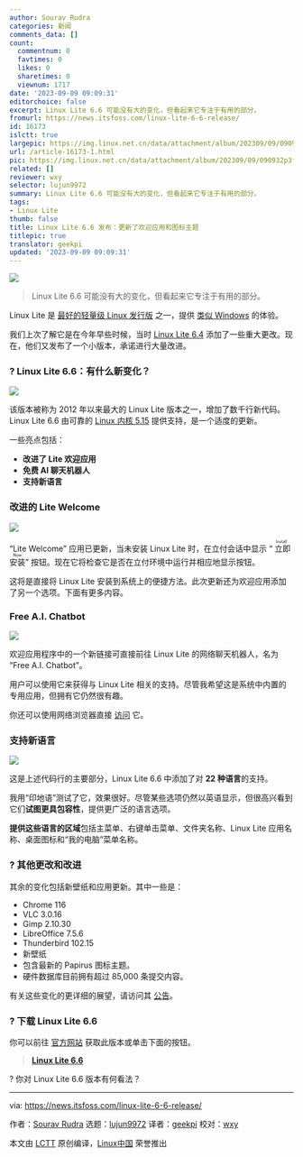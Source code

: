 ```yaml
---
author: Sourav Rudra
categories: 新闻
comments_data: []
count:
  commentnum: 0
  favtimes: 0
  likes: 0
  sharetimes: 0
  viewnum: 1717
date: '2023-09-09 09:09:31'
editorchoice: false
excerpt: Linux Lite 6.6 可能没有大的变化，但看起来它专注于有用的部分。
fromurl: https://news.itsfoss.com/linux-lite-6-6-release/
id: 16173
islctt: true
largepic: https://img.linux.net.cn/data/attachment/album/202309/09/090932p3fp3fpzp7qcdoif.png
url: /article-16173-1.html
pic: https://img.linux.net.cn/data/attachment/album/202309/09/090932p3fp3fpzp7qcdoif.png.thumb.jpg
related: []
reviewer: wxy
selector: lujun9972
summary: Linux Lite 6.6 可能没有大的变化，但看起来它专注于有用的部分。
tags:
- Linux Lite
thumb: false
title: Linux Lite 6.6 发布：更新了欢迎应用和图标主题
titlepic: true
translator: geekpi
updated: '2023-09-09 09:09:31'
---
```


![](https://img.linux.net.cn/data/attachment/album/202309/09/090932p3fp3fpzp7qcdoif.png)



> 
> Linux Lite 6.6 可能没有大的变化，但看起来它专注于有用的部分。
> 
> 
> 


Linux Lite 是 [最好的轻量级 Linux 发行版](https://itsfoss.com/lightweight-linux-beginners/) 之一，提供 [类似 Windows](https://itsfoss.com/windows-like-linux-distributions/) 的体验。


我们上次了解它是在今年早些时候，当时 [Linux Lite 6.4](https://news.itsfoss.com/linux-lite-6-4-released/) 添加了一些重大更改。现在，他们又发布了一个小版本，承诺进行大量改进。


### ? Linux Lite 6.6：有什么新变化？


![](https://img.linux.net.cn/data/attachment/album/202309/09/090933n29hkvzw5g94z2zh.png)


该版本被称为 2012 年以来最大的 Linux Lite 版本之一，增加了数千行新代码。Linux Lite 6.6 由可靠的 [Linux 内核 5.15](https://news.itsfoss.com/linux-kernel-5-15-release/) 提供支持，是一个适度的更新。


一些亮点包括：


* **改进了 Lite 欢迎应用**
* **免费 AI 聊天机器人**
* **支持新语言**


### 改进的 Lite Welcome


![](https://img.linux.net.cn/data/attachment/album/202309/09/090934tzmtgsqtmx5gs0x3.png)


“Lite Welcome” 应用已更新，当未安装 Linux Lite 时，在立付会话中显示 “<ruby> 立即安装 <rt>  Install Now </rt></ruby>” 按钮。现在它将检查它是否在立付环境中运行并相应地显示按钮。


这将是直接将 Linux Lite 安装到系统上的便捷方法。此次更新还为欢迎应用添加了另一个选项。下面有更多内容。


### Free A.I. Chatbot


![](https://img.linux.net.cn/data/attachment/album/202309/09/090935w0zhkavg07y0m8yk.png)


欢迎应用程序中的一个新链接可直接前往 Linux Lite 的网络聊天机器人，名为 “Free A.I. Chatbot”。


用户可以使用它来获得与 Linux Lite 相关的支持。尽管我希望这是系统中内置的专用应用，但拥有它仍然很有趣。


你还可以使用网络浏览器直接 [访问](https://www.linuxliteos.com/chatai/) 它。


### 支持新语言


![](https://img.linux.net.cn/data/attachment/album/202309/09/090936t292x8vjffj2f1w6.png)


这是上述代码行的主要部分，Linux Lite 6.6 中添加了对 **22 种语言**的支持。


我用“印地语”测试了它，效果很好。尽管某些选项仍然以英语显示，但很高兴看到它们**试图更具包容性**，提供更广泛的语言选项。


**提供这些语言的区域**包括主菜单、右键单击菜单、文件夹名称、Linux Lite 应用名称、桌面图标和“我的电脑”菜单名称。


### ?️ 其他更改和改进


其余的变化包括新壁纸和应用更新。其中一些是：


* Chrome 116
* VLC 3.0.16
* Gimp 2.10.30
* LibreOffice 7.5.6
* Thunderbird 102.15
* 新壁纸
* 包含最新的 Papirus 图标主题。
* 硬件数据库目前拥有超过 85,000 条提交内容。


有关这些变化的更详细的展望，请访问其 [公告](https://www.linuxliteos.com/forums/release-announcements/linux-lite-6-6-final-released/)。


### ? 下载 Linux Lite 6.6


你可以前往 [官方网站](https://www.linuxliteos.com/download.php) 获取此版本或单击下面的按钮。



> 
> **[Linux Lite 6.6](https://www.linuxliteos.com/download.php)**
> 
> 
> 


? 你对 Linux Lite 6.6 版本有何看法？




---


via: <https://news.itsfoss.com/linux-lite-6-6-release/>


作者：[Sourav Rudra](https://news.itsfoss.com/author/sourav/) 选题：[lujun9972](https://github.com/lujun9972) 译者：[geekpi](https://github.com/geekpi) 校对：[wxy](https://github.com/wxy)


本文由 [LCTT](https://github.com/LCTT/TranslateProject) 原创编译，[Linux中国](https://linux.cn/) 荣誉推出